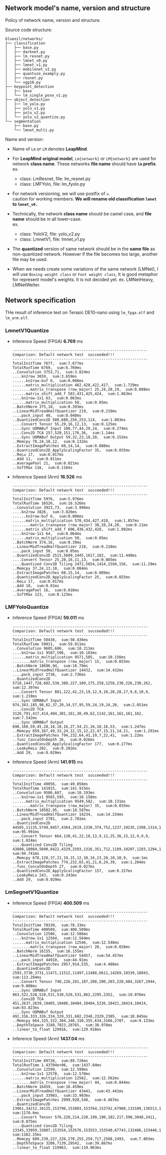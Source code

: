 ## Network model's name, version and structure

Policy of network name, version and structure.


Source code structure:
```
blueoil/networks/
├── classification
│   ├── base.py
│   ├── darknet.py
│   ├── lm_resnet.py
│   ├── lmnet_v0.py
│   ├── lmnet_v1.py
│   ├── mobilenet_v2.py
│   ├── quantuze_examply.py
│   ├── resnet.py
│   └── vgg16.py
├── keypoint_detection
│   ├── base
│   └── lm_single_pose_v1.py
├── object_detection
│   ├── lm_yolo.py
│   ├── yolo_v1.py
│   ├── yolo_v2.py
│   └── yolo_v2_quantize.py 
└── segmentation
    ├── base.py
    └── lmnet_multi.py
```


Name and version: 
* Name of `Lm` or `LM` denotes **LeapMind**.
* For **LeapMind original model**, `Lm{network}` or `LM{network}` are used for network **class name**. These networks **file name** should have **`lm` prefix**.  
  ex.
  * class: LmResnet, file: lm_resnet.py
  * class: LMFYolo, file: lm_fyolo.py  
* For network versioning, we will use postfix of `v`.  
    caution for working members: **We will rename old classification `lmnet` to `lmnet_v0.`**
* Technically, the network **class name** should be camel case, and **file name** should be in all lower-case.  
  ex.
  * class: YoloV2, file: yolo_v2.py
  * class: LmnetV1, file: lmnet_v1.py  

*  The **quantized** version of same network should be in the **same file** as non-quantized network. However if the file becomes too large, another file may be used.
* When we needs create some variations of the same network (LMNet), I will use `Boxing weight class` or `Font weight class`, It is good metaphor for represent model's weights. It is not decided yet. 
ex. LMNetHeavy, LMNetWelter.


## Network specification
THe result of inference test on Terasic DE10-nano using `lm_fpga.elf` and `lm_arm.elf`.

### LmnetV1Quantize
- Inference Speed (FPGA) **6.769** ms
    ```
    -------------------------------------------------------------
    Comparison: Default network test  succeeded!!!
    -------------------------------------------------------------
    TotalInitTime 7677,  sum:7.677ms
    TotalRunTime 6769,  sum:6.769ms
    ..Convolution 3753,71,  sum:3.824ms
    ....kn2row 3659,  sum:3.659ms
    ......kn2row-buf 6,  sum:0.006ms
    ......matrix_multiplication 462,428,422,417,  sum:1.729ms
    ........matrix_transpose (row_major) 25,24,20,19,  sum:0.088ms
    ......matrix_shift_add_f 583,431,425,424,  sum:1.863ms
    ....kn2row-1x1 63,  sum:0.063ms
    ......matrix_multiplication 50,  sum:0.05ms
    ..BatchNorm 375,18,  sum:0.393ms
    ..LinearMidTreadHalfQuantizer 219,  sum:0.219ms
    ....pack_input 48,  sum:0.048ms
    ..QuantizedConv2D 500,680,256,253,114,  sum:1.803ms
    ....Convert Tensor 55,29,16,12,13,  sum:0.125ms
    ....Sync UDMABuf Input 100,77,44,29,24,  sum:0.274ms
    ....Conv2D TCA 257,520,151,176,36,  sum:1.14ms
    ....Sync UDMABuf Output 59,32,23,18,20,  sum:0.152ms
    ..Memcpy 78,24,18,12,  sum:0.132ms
    ..ExtractImagePatches 60,14,14,  sum:0.088ms
    ..QuantizedConv2D_ApplyScalingFactor 35,  sum:0.035ms
    ..ReLu 17,  sum:0.017ms
    ..Add 11,  sum:0.011ms
    ..AveragePool 21,  sum:0.021ms
    ..SoftMax 116,  sum:0.116ms
    ```
- Inference Speed (Arm) **16.526** ms
    ```
    -------------------------------------------------------------
    Comparison: Default network test  succeeded!!!
    -------------------------------------------------------------
    TotalInitTime 5976,  sum:5.976ms
    TotalRunTime 16526,  sum:16.526ms
    ..Convolution 3923,73,  sum:3.996ms
    ....kn2row 3826,  sum:3.826ms
    ......kn2row-buf 6,  sum:0.006ms
    ......matrix_multiplication 578,434,427,418,  sum:1.857ms
    ........matrix_transpose (row_major) 38,28,24,20,  sum:0.11ms
    ......matrix_shift_add_f 606,436,432,428,  sum:1.902ms
    ....kn2row-1x1 64,  sum:0.064ms
    ......matrix_multiplication 50,  sum:0.05ms
    ..BatchNorm 374,16,  sum:0.39ms
    ..LinearMidTreadHalfQuantizer 218,  sum:0.218ms
    ....pack_input 50,  sum:0.05ms
    ..QuantizedConv2D 2515,5689,1445,1617,182,  sum:11.448ms
    ....Convert Tensor 25,20,16,11,13,  sum:0.085ms
    ....Quantized Conv2D Tiling 2472,5654,1414,1594,156,  sum:11.29ms
    ..Memcpy 37,24,13,10,  sum:0.084ms
    ..ExtractImagePatches 60,15,14,  sum:0.089ms
    ..QuantizedConv2D_ApplyScalingFactor 25,  sum:0.025ms
    ..ReLu 17,  sum:0.017ms
    ..Add 10,  sum:0.01ms
    ..AveragePool 16,  sum:0.016ms
    ..SoftMax 123,  sum:0.123ms
    ```

### LMFYoloQuantize
- Inference Speed (FPGA) **59.011** ms
    ```
    -------------------------------------------------------------
    Comparison: Default network test  succeeded!!!
    -------------------------------------------------------------
    TotalInitTime 50436,  sum:50.436ms
    TotalRunTime 59011,  sum:59.011ms
    ..Convolution 9605,606,  sum:10.211ms
    ....kn2row-1x1 9587,596,  sum:10.183ms
    ......matrix_multiplication 9571,585,  sum:10.156ms
    ........matrix_transpose (row_major) 15,  sum:0.015ms
    ..BatchNorm 18696,94,  sum:18.79ms
    ..LinearMidTreadHalfQuantizer 14432,  sum:14.432ms
    ....pack_input 2736,  sum:2.736ms
    ..QuantizedConv2D 5718,1447,728,602,538,389,227,109,175,258,1258,230,226,230,262,  sum:12.397ms
    ....Convert Tensor 881,122,42,23,19,12,9,10,20,28,17,9,8,10,9,  sum:1.219ms
    ....Sync UDMABuf Input 974,343,185,98,62,37,20,34,57,95,59,24,19,24,20,  sum:2.051ms
    ....Conv2D TCA 3126,791,417,414,404,301,161,30,49,62,1142,161,161,161,162,  sum:7.542ms
    ....Sync UDMABuf Output 698,160,59,45,28,18,18,16,27,54,21,16,18,16,53,  sum:1.247ms
    ..Memcpy 859,167,49,33,24,12,15,12,22,47,15,11,14,11,  sum:1.291ms
    ..ExtractImagePatches 794,232,64,41,19,7,22,41,  sum:1.22ms
    ..func_ConcatOnDepth 26,  sum:0.026ms
    ..QuantizedConv2D_ApplyScalingFactor 177,  sum:0.177ms
    ..LeakyReLu 202,  sum:0.202ms
    ..Add 29,  sum:0.029ms
    ```
- Inference Speed (Arm) **141.915** ms
    ```
    -------------------------------------------------------------
    Comparison: Default network test  succeeded!!!
    -------------------------------------------------------------
    TotalInitTime 49056,  sum:49.056ms
    TotalRunTime 141915,  sum:141.915ms
    ..Convolution 9586,607,  sum:10.193ms
    ....kn2row-1x1 9565,593,  sum:10.158ms
    ......matrix_multiplication 9549,582,  sum:10.131ms
    ........matrix_transpose (row_major) 35,  sum:0.035ms
    ..BatchNorm 18502,95,  sum:18.597ms
    ..LinearMidTreadHalfQuantizer 14234,  sum:14.234ms
    ....pack_input 2781,  sum:2.781ms
    ..QuantizedConv2D 44505,11135,5749,8457,4364,2619,1338,374,752,1237,10235,1308,1314,1302,1302,  sum:95.991ms
    ....Convert Tensor 664,130,41,22,18,13,9,12,25,36,15,12,9,9,9,  sum:1.024ms
    ....Quantized Conv2D Tiling 43808,10984,5690,8422,4329,2593,1316,351,712,1189,10207,1283,1294,1281,1282,  sum:94.741ms
    ..Memcpy 678,120,37,21,19,15,12,10,16,23,20,10,10,9,  sum:1ms
    ..ExtractImagePatches 774,232,65,41,21,8,24,39,  sum:1.204ms
    ..func_ConcatOnDepth 27,  sum:0.027ms
    ..QuantizedConv2D_ApplyScalingFactor 157,  sum:0.157ms
    ..LeakyReLu 243,  sum:0.243ms
    ..Add 29,  sum:0.029ms
    ```

### LmSegnetV1Quantize
- Inference Speed (FPGA) **400.509** ms
    ```
    -------------------------------------------------------------
    Comparison: Default network test  succeeded!!!
    -------------------------------------------------------------
    TotalInitTime 78330,  sum:78.33ms
    TotalRunTime 400509,  sum:400.509ms
    ..Convolution 12586,  sum:12.586ms
    ....kn2row-1x1 12564,  sum:12.564ms
    ......matrix_multiplication 12546,  sum:12.546ms
    ........matrix_transpose (row_major) 28,  sum:0.028ms
    ..BatchNorm 16155,  sum:16.155ms
    ..LinearMidTreadHalfQuantizer 54457,  sum:54.457ms
    ....pack_input 44910,  sum:44.91ms
    ..ExtractImagePatches 2957,914,535,  sum:4.406ms
    ..QuantizedConv2D 2593,3730,3731,11471,11512,11497,11488,6611,14269,18339,18043,  sum:113.284ms
    ....Convert Tensor 740,226,201,187,208,200,203,228,604,3267,2944,  sum:9.008ms
    ....Sync UDMABuf Input 863,522,528,528,531,538,526,531,862,2295,2352,  sum:10.076ms
    ....Conv2D TCA 451,2637,2639,10405,10408,10404,10404,5226,10421,10414,10414,  sum:83.823ms
    ....Sync UDMABuf Output 492,316,333,326,334,329,331,602,2348,2329,2305,  sum:10.045ms
    ..Memcpy 664,325,322,304,346,310,355,634,3166,2707,  sum:9.133ms
    ..DepthToSpace 3188,7023,28765,  sum:38.976ms
    ..linear_to_float 129916,  sum:129.916ms
    ```
 - Inference Speed (Arm) **1437.04** ms
    ```
    -------------------------------------------------------------
    Comparison: Default network test  succeeded!!!
    -------------------------------------------------------------
    TotalInitTime 89726,  sum:89.726ms
    TotalRunTime 1.43704e+06,  sum:1437.04ms
    ..Convolution 12599,  sum:12.599ms
    ....kn2row-1x1 12578,  sum:12.578ms
    ......matrix_multiplication 12562,  sum:12.562ms
    ........matrix_transpose (row_major) 44,  sum:0.044ms
    ..BatchNorm 16459,  sum:16.459ms
    ..LinearMidTreadHalfQuantizer 43441,  sum:43.441ms
    ....pack_input 33903,  sum:33.903ms
    ..ExtractImagePatches 2999,920,548,  sum:4.467ms
    ..QuantizedConv2D 13961,34212,34125,153796,153803,153764,153742,67980,133109,136513,135597,  sum:1170.6ms
    ....Convert Tensor 576,228,214,220,199,190,182,217,590,3048,2411,  sum:8.075ms
    ....Quantized Conv2D Tiling 13345,33959,33887,153554,153576,153553,153540,67743,132486,133440,133164,  sum:1162.25ms
    ..Memcpy 609,239,227,226,270,255,259,717,2508,2493,  sum:7.803ms
    ..DepthToSpace 3206,7139,29542,  sum:39.887ms
    ..linear_to_float 119963,  sum:119.963ms
    ```
